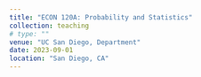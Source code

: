 ```yaml
---
title: "ECON 120A: Probability and Statistics"
collection: teaching
# type: ""
venue: "UC San Diego, Department"
date: 2023-09-01
location: "San Diego, CA"
---
```




